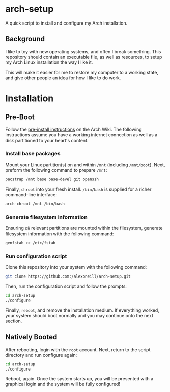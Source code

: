 # arch-setup
A quick script to install and configure my Arch installation.

Background
----------

I like to toy with new operating systems, and often I break something. 
This repository should contain an executable file, as well as resources,
to setup my Arch Linux installation the way I like it.

This will make it easier for me to restore my computer to a working state,
and give other people an idea for how I like to do work.

Installation
============

Pre-Boot
--------

Follow the [pre-install instructions](https://wiki.archlinux.org/index.php/Installation_guide#Pre-installation)
on the Arch Wiki. The following instructions assume you have a working
internet connection as well as a disk partitioned to your heart's content.

### Install base packages

Mount your Linux partition(s) on and within `/mnt` (including `/mnt/boot`).
Next, preform the following command to prepare `/mnt`:

```bash
pacstrap /mnt base base-devel git openssh
```

Finally, `chroot` into your fresh install. `/bin/bash` is supplied for a richer
command-line interface:

```bash
arch-chroot /mnt /bin/bash
```

### Generate filesystem information

Ensuring *all* relevant partitions are mounted within the filesystem, 
generate filesystem information with the following command:

```bash
genfstab >> /etc/fstab
```

### Run configuration script

Clone this repository into your system with the following command:

```bash
git clone https://github.com:/alexoneill/arch-setup.git
```

Then, run the configuration script and follow the prompts:

```bash
cd arch-setup
./configure
```

Finally, `reboot`, and remove the installation medium. If everything worked,
your system should boot normally and you may continue onto the next section.

Natively Booted
---------------

After rebooting, login with the `root` account. Next, return to the script
directory and run configure again:

```bash
cd arch-setup
./configure
```

Reboot, again. Once the system starts up, you will be presented with a
graphical login and the system will be fully configured!
